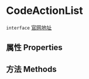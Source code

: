# CodeActionList
`interface` [官网地址](https://microsoft.github.io/monaco-editor/docs.html#interfaces/languages.CodeActionList.html)
## 属性 Properties
## 方法 Methods

